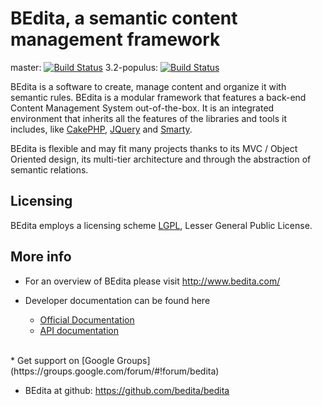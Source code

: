 # BEdita, a semantic content management framework

master: [![Build Status](https://travis-ci.org/bedita/bedita.png?branch=master)](https://travis-ci.org/bedita/bedita)
3.2-populus: [![Build Status](https://travis-ci.org/bedita/bedita.png?branch=3.2-populus)](https://travis-ci.org/bedita/bedita)

BEdita is a software to create, manage content and organize it with semantic rules.
BEdita is a modular framework that features a back-end Content Management System out-of-the-box.
It is an integrated environment that inherits all the features of the libraries and tools it includes,
like [CakePHP](http://cakephp.org/), [JQuery](http://jquery.com/) and [Smarty](http://www.smarty.net/).

BEdita is flexible and may fit many projects thanks to its MVC / Object Oriented design,
its multi-tier architecture and through the abstraction of semantic relations.

## Licensing

BEdita employs a licensing scheme [LGPL](/bedita/bedita/blob/master/LICENSE.LGPL), Lesser General Public License.

## More info

 * For an overview of BEdita please visit http://www.bedita.com/

 * Developer documentation can be found here
   * [Official Documentation](http://docs.bedita.com)
   * [API documentation](http://api.bedita.com/)
<br/>  
 * Get support on [Google Groups](https://groups.google.com/forum/#!forum/bedita)

 * BEdita at github:
   https://github.com/bedita/bedita

